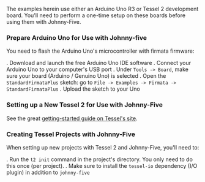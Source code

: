 The examples herein use either an Arduino Uno R3 or Tessel 2 development board. You'll need to perform a one-time setup on these boards before using them with Johnny-Five.

### Prepare Arduino Uno for Use with Johnny-five

You need to flash the Arduino Uno's microcontroller with firmata firmware:

. Download and launch the free Arduino Uno IDE software
. Connect your Arduino Uno to your computer's USB port
. Under `Tools -> Board`, make sure your board (Arduino / Genuino Uno) is selected
. Open the `StandardFirmataPlus` sketch: go to `File -> Examples -> Firmata -> StandardFirmataPlus`
. Upload the sketch to your Uno

### Setting up a New Tessel 2 for Use with Johnny-Five

See the great [getting-started guide on Tessel's site](http://tessel.github.io/t2-start/).

### Creating Tessel Projects with Johnny-Five

When setting up new projects with Tessel 2 and Johnny-Five, you'll need to:

. Run the `t2 init` command in the project's directory. You only need to do this once (per project).
. Make sure to install the `tessel-io` dependency (I/O plugin) in addition to `johnny-five`
